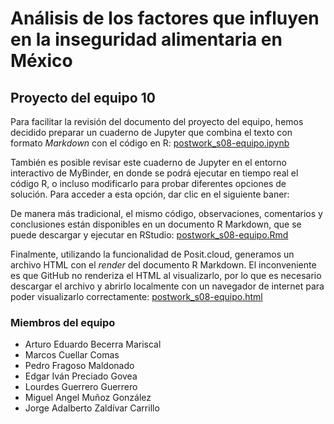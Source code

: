 # Análisis de los factores que influyen en la inseguridad alimentaria en México
## Proyecto del equipo 10

Para facilitar la revisión del documento del proyecto del equipo, hemos decidido preparar un cuaderno de Jupyter que combina el texto con formato *Markdown* con el código en R: [postwork_s08-equipo.ipynb](/postwork_s08-equipo.ipynb)

También es posible revisar este cuaderno de Jupyter en el entorno interactivo de MyBinder, en donde se podrá ejecutar en tiempo real el código R, o incluso modificarlo para probar diferentes opciones de solución. Para acceder a esta opción, dar clic en el siguiente baner:

De manera más tradicional, el mismo código, observaciones, comentarios y conclusiones están disponibles en un documento R Markdown, que se puede descargar y ejecutar en RStudio: [postwork_s08-equipo.Rmd](/postwork_s08-equipo.Rmd)

Finalmente, utilizando la funcionalidad de Posit.cloud, generamos un archivo HTML con el *render* del documento R Markdown. El inconveniente es que GitHub no renderiza el HTML al visualizarlo, por lo que es necesario descargar el archivo y abrirlo localmente con un navegador de internet para poder visualizarlo correctamente: [postwork_s08-equipo.html](/postwork_s08-equipo.html)


### Miembros del equipo

- Arturo Eduardo Becerra Mariscal
- Marcos Cuellar Comas
- Pedro Fragoso Maldonado
- Edgar Iván Preciado Govea
- Lourdes Guerrero Guerrero
- Miguel Angel Muñoz González
- Jorge Adalberto Zaldívar Carrillo
